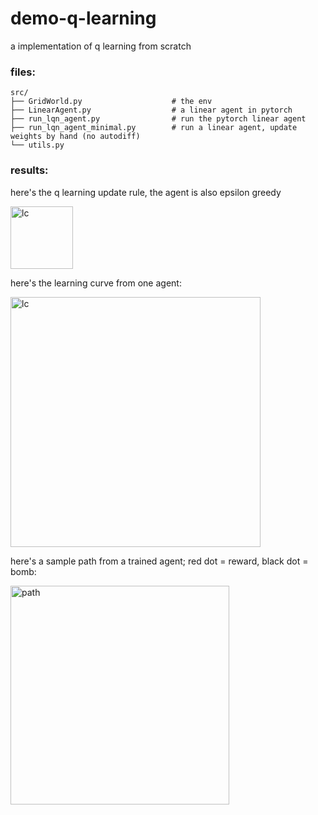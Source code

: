 # demo-q-learning

a implementation of q learning from scratch

### files: 
```
src/
├── GridWorld.py                    # the env
├── LinearAgent.py                  # a linear agent in pytorch 
├── run_lqn_agent.py                # run the pytorch linear agent 
├── run_lqn_agent_minimal.py        # run a linear agent, update weights by hand (no autodiff)
└── utils.py
```

### results: 

here's the q learning update rule, the agent is also epsilon greedy 

<img src="https://wikimedia.org/api/rest_v1/media/math/render/svg/47fa1e5cf8cf75996a777c11c7b9445dc96d4637" alt="lc" height=100px> 

here's the learning curve from one agent: 

<img src="https://github.com/qihongl/demo-q-learning/blob/master/imgs/lc.png" alt="lc" height=400px>

<br>

here's a sample path from a trained agent; red dot = reward, black dot = bomb: 

<img src="https://github.com/qihongl/demo-q-learning/blob/master/imgs/path.png" alt="path" height=350px>
